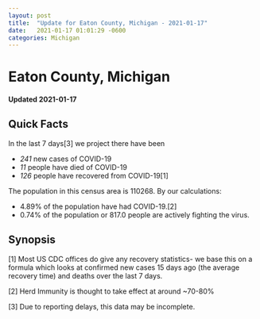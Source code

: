 ```yaml
---
layout: post
title:  "Update for Eaton County, Michigan - 2021-01-17"
date:   2021-01-17 01:01:29 -0600
categories: Michigan
---
```


# Eaton County, Michigan
#### Updated 2021-01-17

## Quick Facts

In the last 7 days[3] we project there have been
- *241* new cases of COVID-19
- *11* people have died of COVID-19
- *126* people have recovered from COVID-19[1]

The population in this census area is 110268. By our calculations:
- 4.89% of the population have had COVID-19.[2]
- 0.74% of the population or 817.0 people are actively fighting the virus.

## Synopsis




[1] Most US CDC offices do give any recovery statistics- we base this on a formula which looks at confirmed new cases
15 days ago (the average recovery time) and deaths over the last 7 days.

[2] Herd Immunity is thought to take effect at around ~70-80%

[3] Due to reporting delays, this data may be incomplete.
 
    